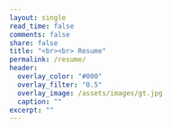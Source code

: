 ```yaml
---
layout: single
read_time: false
comments: false
share: false
title: "<br><br> Resume"
permalink: /resume/
header:
  overlay_color: "#000"
  overlay_filter: "0.5"
  overlay_image: /assets/images/gt.jpg
  caption: ""
excerpt: ""
---
```


<embed src="/assets/pdfs/resume.pdf" width="800px" height="1100px" hidden="true"/>